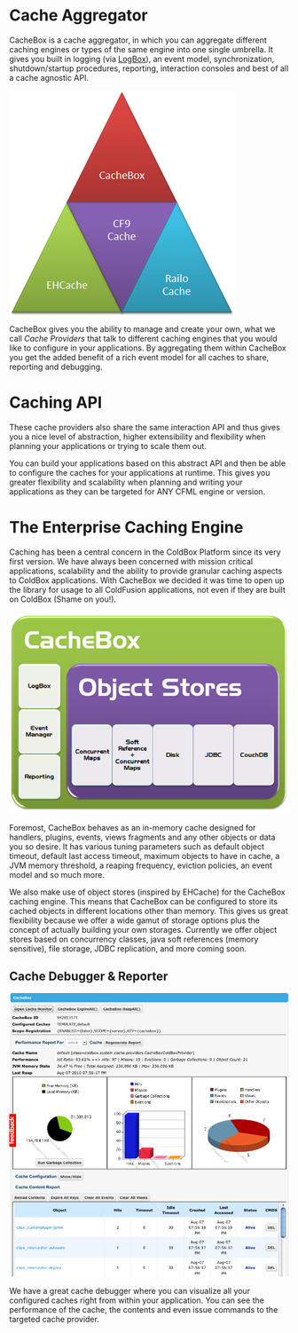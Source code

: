 # Cache Aggregator

CacheBox is a cache aggregator, in which you can aggregate different caching engines or types of the same engine into one single umbrella. It gives you built in logging (via [LogBox](http://logbox.ortusbooks.com)), an event model, synchronization, shutdown/startup procedures, reporting, interaction consoles and best of all a cache agnostic API. 

<img src="../images/intro_cacheboxTriangle.png">

CacheBox gives you the ability to manage and create your own, what we call <i>Cache Providers</i> that talk to different caching engines that you would like to configure in your applications. By aggregating them within CacheBox you get the added benefit of a rich event model for all caches to share, reporting and debugging.

# Caching API 

These cache providers also share the same interaction API and thus gives you a nice level of abstraction, higher extensibility and flexibility when planning your applications or trying to scale them out.

You can build your applications based on this abstract API and then be able to configure the caches for your applications at runtime. This gives you greater flexibility and scalability when planning and writing your applications as they can be targeted for ANY CFML engine or version.



# The Enterprise Caching Engine

Caching has been a central concern in the ColdBox Platform since its very first version. We have always been concerned with mission critical applications, scalability and the ability to provide granular caching aspects to ColdBox applications. With CacheBox we decided it was time to open up the library for usage to all ColdFusion applications, not even if they are built on ColdBox (Shame on you!).

<img src="./images/intro_OBjectStores.png">

Foremost, CacheBox behaves as an in-memory cache designed for handlers, plugins, events, views fragments and any other objects or data you so desire. It has various tuning parameters such as default object timeout, default last access timeout, maximum objects to have in cache, a JVM memory threshold, a reaping frequency, eviction policies, an event model and so much more.

We also make use of object stores (inspired by EHCache) for the CacheBox caching engine. This means that CacheBox can be configured to store its cached objects in different locations other than memory. This gives us great flexibility because we offer a wide gamut of storage options plus the concept of actually building your own storages. Currently we offer object stores based on concurrency classes, java soft references (memory sensitive), file storage, JDBC replication, and more coming soon.

## Cache Debugger & Reporter

<img src="./images/intro_cachemonitor.jpg">

We have a great cache debugger where you can visualize all your configured caches right from within your application. You can see the performance of the cache, the contents and even issue commands to the targeted cache provider.
